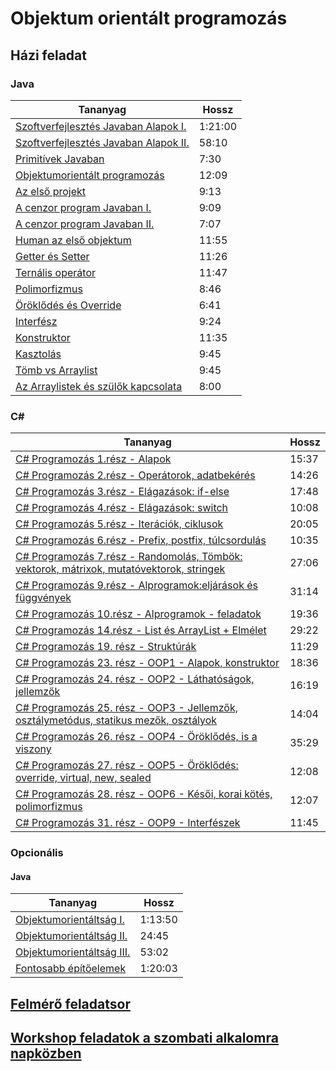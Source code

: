 # Objektum orientált programozás

## Házi feladat

### Java

| Tananyag | Hossz |
| -------- | ----- |
| [Szoftverfejlesztés Javaban Alapok I.](https://netacademia.hu/courses/take/szoftjava/lessons/6495389-szoftverfejl-01-alapismeretek-1) | 1:21:00 |
| [Szoftverfejlesztés Javaban Alapok II.](https://netacademia.hu/courses/take/szoftjava/lessons/6495390-szoftverfejl-02-alapismeretek-2) | 58:10 |
| [Primitívek Javaban](https://www.youtube.com/watch?v=yZlQq2sAsmM) | 7:30 |
| [Objektumorientált programozás](https://www.youtube.com/watch?v=200KHSX1dIw) | 12:09 |
| [Az első projekt](https://www.youtube.com/watch?v=wco0J2aODQk) | 9:13 |
| [A cenzor program Javaban I.](https://www.youtube.com/watch?v=lslff5vz3Nc) | 9:09 |
| [A cenzor program Javaban II.](https://www.youtube.com/watch?v=32iWFEn_X5Q) | 7:07 |
| [Human az első objektum](https://www.youtube.com/watch?v=8nMeoHMpxc8) | 11:55 |
| [Getter és Setter](https://www.youtube.com/watch?v=VBfnEJN0dzs) | 11:26 |
| [Ternális operátor](https://www.youtube.com/watch?v=DP863oa_Xg4) | 11:47 |
| [Polimorfizmus](https://www.youtube.com/watch?v=v5hz6HFnmGg) | 8:46 |
| [Öröklődés és Override](https://www.youtube.com/watch?v=gwRXQl39FCE) | 6:41 |
| [Interfész](https://www.youtube.com/watch?v=5HxjGA88i3c) | 9:24 |
| [Konstruktor](https://www.youtube.com/watch?v=cbGBptKxti4) | 11:35 |
| [Kasztolás](https://www.youtube.com/watch?v=xinuYU-cHNY) | 9:45 |
| [Tömb vs Arraylist](https://www.youtube.com/watch?v=sAJUzTjOKng) | 9:45 |
| [Az Arraylistek és szülők kapcsolata](https://www.youtube.com/watch?v=uGRg37IIxWE) | 8:00 |

### C#

| Tananyag | Hossz |
| -------- | ----- |
| [C# Programozás 1.rész - Alapok](https://www.youtube.com/watch?v=JsLEG9WXCDk) | 15:37 |
| [C# Programozás 2.rész - Operátorok, adatbekérés](https://www.youtube.com/watch?v=hHszJUvynlc) | 14:26 |
| [C# Programozás 3.rész - Elágazások: if-else](https://www.youtube.com/watch?v=imaXNPzJ3yw) | 17:48 |
| [C# Programozás 4.rész - Elágazások: switch](https://www.youtube.com/watch?v=m1FXvelQhiU) | 10:08 |
| [C# Programozás 5.rész - Iterációk, ciklusok](https://www.youtube.com/watch?v=pvpl0um-nFc) | 20:05 |
| [C# Programozás 6.rész - Prefix, postfix, túlcsordulás](https://www.youtube.com/watch?v=hR3fezxvdZs) | 10:35 |
| [C# Programozás 7.rész - Randomolás, Tömbök: vektorok, mátrixok, mutatóvektorok, stringek](http://www.youtube.com/watch?v=9xFduYQ99UI) | 27:06 |
| [C# Programozás 9.rész - Alprogramok:eljárások és függvények](http://www.youtube.com/watch?v=FiFpJdWpwuE) | 31:14 |
| [C# Programozás 10.rész - Alprogramok - feladatok](http://www.youtube.com/watch?v=KqldoFnBqw0) | 19:36 |
| [C# Programozás 14.rész - List és ArrayList + Elmélet](http://www.youtube.com/watch?v=7csSb-wGTRc) | 29:22 |
| [C# Programozás 19. rész - Struktúrák](http://www.youtube.com/watch?v=Y3oPacf3klY) | 11:29 |
| [C# Programozás 23. rész - OOP1 - Alapok, konstruktor](http://www.youtube.com/watch?v=qW9yqzQd7k0) | 18:36 |
| [C# Programozás 24. rész - OOP2 - Láthatóságok, jellemzők](http://www.youtube.com/watch?v=xIPKJB5jYus) | 16:19 |
| [C# Programozás 25. rész - OOP3 - Jellemzők, osztálymetódus, statikus mezők, osztályok](http://www.youtube.com/watch?v=Gls_UMXWCjA) | 14:04 |
| [C# Programozás 26. rész - OOP4 - Öröklődés, is a viszony](http://www.youtube.com/watch?v=2mQ_c0GVf0E) | 35:29 |
| [C# Programozás 27. rész - OOP5 - Öröklődés: override, virtual, new, sealed](http://www.youtube.com/watch?v=CLNd8LU-LW4) | 12:08 |
| [C# Programozás 28. rész - OOP6 - Késői, korai kötés, polimorfizmus](https://www.youtube.com/watch?v=pmUy7ZLuRf8) | 12:07 |
| [C# Programozás 31. rész - OOP9 - Interfészek](https://www.youtube.com/watch?v=MycYPaDD4-Q) | 11:45 |

### Opcionális

#### Java

| Tananyag | Hossz |
| -------- | ----- |
| [Objektumorientáltság I.](https://netacademia.hu/courses/take/szoftjava/lessons/6495393-szoftverfejl-03-objektumorientaltsag-1) | 1:13:50 |
| [Objektumorientáltság II.](https://netacademia.hu/courses/take/szoftjava/lessons/6495395-szoftverfejl-04-objektumorientaltsag-2) | 24:45 |
| [Objektumorientáltság III.](https://netacademia.hu/courses/take/szoftjava/lessons/6495418-szoftverfejl-05-objektumorientaltsag-3) | 53:02 |
| [Fontosabb építőelemek](https://netacademia.hu/courses/take/szoftjava/lessons/6495419-szoftverfejl-06-fontosabb-epitoelemek) | 1:20:03 |


## [Felmérő feladatsor](oo-placement.md)

## [Workshop feladatok a szombati alkalomra napközben](oo-workshop.md)

